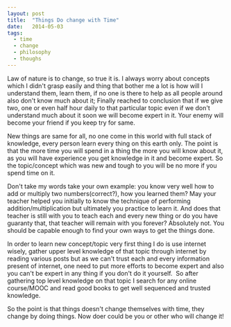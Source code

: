```yaml
---
layout: post
title:  "Things Do change with Time"
date:   2014-05-03
tags:
  - time
  - change
  - philosophy
  - thoughs
---
```


Law of nature is to change, so true it is. I always worry about concepts which I didn't grasp easily and thing that bother me a lot is how will I understand them, learn them, if no one is there to help as all people around also don't know much about it; Finally reached to conclusion that if we give two, one or even half hour daily to that particular topic even if we don't understand much about it soon we will become expert in it. Your enemy will become your friend if you keep try for same.

New things are same for all, no one come in this world with full stack of knowledge, every person learn every thing on this earth only. The point is that the more time you will spend in a thing the more you will know about it, as you will have experience you get knowledge in it and become expert. So the topic/concept which was new and tough to you will be no more if you spend time on it.

Don't take my words take your own example: you know very well how to add or multiply two numbers(correct?), how you learned them? May your teacher helped you initially to know the technique of performing addition/multiplication but ultimately you practice to learn it. And does that teacher is still with you to teach each and every new thing or do you have guaranty that, that teacher will remain with you forever? Absolutely not. You should be capable enough to find your own ways to get the things done.

In order to learn new concept/topic very first thing I do is use internet wisely, gather upper level knowledge of that topic through internet by reading various posts but as we can't trust each and every information present of internet, one need to put more efforts to become expert and also you can't be expert in any thing if you don't do it yourself.  So after gathering top level knowledge on that topic I search for any online course/MOOC and read good books to get well sequenced and trusted knowledge.

So the point is that things doesn't change themselves with time, they change by doing things. Now doer could be you or other who will change it!
